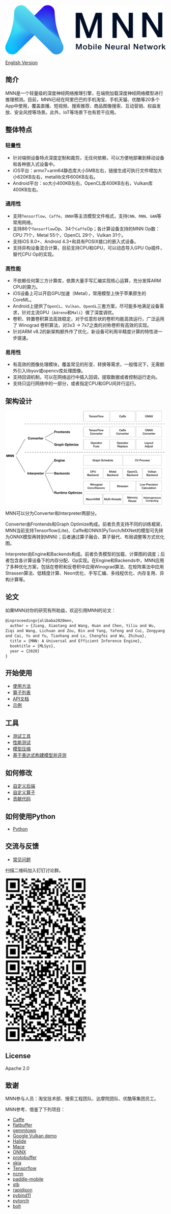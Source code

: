 ![MNN](doc/banner.png)

[English Version](README.md)

## 简介
MNN是一个轻量级的深度神经网络推理引擎，在端侧加载深度神经网络模型进行推理预测。目前，MNN已经在阿里巴巴的手机淘宝、手机天猫、优酷等20多个App中使用，覆盖直播、短视频、搜索推荐、商品图像搜索、互动营销、权益发放、安全风控等场景。此外，IoT等场景下也有若干应用。

## 整体特点
### 轻量性
- 针对端侧设备特点深度定制和裁剪，无任何依赖，可以方便地部署到移动设备和各种嵌入式设备中。
- iOS平台：armv7+arm64静态库大小5MB左右，链接生成可执行文件增加大小620KB左右，metallib文件600KB左右。
- Android平台：so大小400KB左右，OpenCL库400KB左右，Vulkan库400KB左右。

### 通用性
- 支持`Tensorflow`、`Caffe`、`ONNX`等主流模型文件格式，支持`CNN`、`RNN`、`GAN`等常用网络。
- 支持86个`Tensorflow`Op、34个`Caffe`Op；各计算设备支持的MNN Op数：CPU 71个，Metal 55个，OpenCL 29个，Vulkan 31个。
- 支持iOS 8.0+、Android 4.3+和具有POSIX接口的嵌入式设备。
- 支持异构设备混合计算，目前支持CPU和GPU，可以动态导入GPU Op插件，替代CPU Op的实现。

### 高性能
- 不依赖任何第三方计算库，依靠大量手写汇编实现核心运算，充分发挥ARM CPU的算力。
- iOS设备上可以开启GPU加速（Metal），常用模型上快于苹果原生的CoreML。
- Android上提供了`OpenCL`、`Vulkan`、`OpenGL`三套方案，尽可能多地满足设备需求，针对主流GPU（`Adreno`和`Mali`）做了深度调优。
- 卷积、转置卷积算法高效稳定，对于任意形状的卷积均能高效运行，广泛运用了 Winograd 卷积算法，对3x3 -> 7x7之类的对称卷积有高效的实现。
- 针对ARM v8.2的新架构额外作了优化，新设备可利用半精度计算的特性进一步提速。

### 易用性
- 有高效的图像处理模块，覆盖常见的形变、转换等需求，一般情况下，无需额外引入libyuv或opencv库处理图像。
- 支持回调机制，可以在网络运行中插入回调，提取数据或者控制运行走向。
- 支持只运行网络中的一部分，或者指定CPU和GPU间并行运行。

## 架构设计
![architecture](doc/architecture.png)

MNN可以分为Converter和Interpreter两部分。

Converter由Frontends和Graph Optimize构成。前者负责支持不同的训练框架，MNN当前支持Tensorflow(Lite)、Caffe和ONNX(PyTorch/MXNet的模型可先转为ONNX模型再转到MNN)；后者通过算子融合、算子替代、布局调整等方式优化图。

Interpreter由Engine和Backends构成。前者负责模型的加载、计算图的调度；后者包含各计算设备下的内存分配、Op实现。在Engine和Backends中，MNN应用了多种优化方案，包括在卷积和反卷积中应用Winograd算法、在矩阵乘法中应用Strassen算法、低精度计算、Neon优化、手写汇编、多线程优化、内存复用、异构计算等。

## 论文
如果MNN对你的研究有所助益，欢迎引用MNN的论文：

    @inproceedings{alibaba2020mnn,
      author = {Jiang, Xiaotang and Wang, Huan and Chen, Yiliu and Wu, Ziqi and Wang, Lichuan and Zou, Bin and Yang, Yafeng and Cui, Zongyang and Cai, Yu and Yu, Tianhang and Lv, Chengfei and Wu, Zhihua},
      title = {MNN: A Universal and Efficient Inference Engine},
      booktitle = {MLSys},
      year = {2020}
    }


## 开始使用
- [使用方法](https://www.yuque.com/mnn/cn/usage)
- [算子列表](https://www.yuque.com/mnn/en/ops)
- [API文档](doc/API/API_index.html)
- [示例](https://www.yuque.com/mnn/cn/demo_zoo)

## 工具
- [测试工具](https://www.yuque.com/mnn/cn/tool_test)
- [性能测试](https://www.yuque.com/mnn/cn/tool_benchmark)
- [模型压缩](https://www.yuque.com/mnn/cn/tool_quantize)
- [基于表达式构建模型并评测](benchmark/Readme_CN.md)

## 如何修改
- [自定义后端](https://www.yuque.com/mnn/cn/customize_backend)
- [自定义算子](https://www.yuque.com/mnn/cn/customize_op)
- [贡献代码](https://www.yuque.com/mnn/cn/contribute)

## 如何使用Python
- [Python](https://www.yuque.com/mnn/cn/usage_in_python)

##  交流与反馈
- [常见问题](https://www.yuque.com/mnn/en/faq)

扫描二维码加入钉钉讨论群。

<img src="doc/DingTalkQR1.png" height="256"/>
<img src="doc/DingTalkQR2.png" height="256"/>

## License
Apache 2.0

## 致谢
MNN参与人员：淘宝技术部、搜索工程团队、达摩院团队、优酷等集团员工。

MNN参考、借鉴了下列项目：
- [Caffe](https://github.com/BVLC/caffe)
- [flatbuffer](https://github.com/google/flatbuffers)
- [gemmlowp](https://github.com/google/gemmlowp)
- [Google Vulkan demo](http://www.github.com/googlesamples/android-vulkan-tutorials) 
- [Halide](https://github.com/halide/Halide)
- [Mace](https://github.com/XiaoMi/mace)
- [ONNX](https://github.com/onnx/onnx)
- [protobuffer](https://github.com/protocolbuffers/protobuf)
- [skia](https://github.com/google/skia)
- [Tensorflow](https://github.com/tensorflow/tensorflow)
- [ncnn](https://github.com/Tencent/ncnn)
- [paddle-mobile](https://github.com/PaddlePaddle/paddle-mobile)
- [stb](https://github.com/nothings/stb)
- [rapidjson](https://github.com/Tencent/rapidjson)
- [pybind11](https://github.com/pybind/pybind11)
- [pytorch](https://github.com/pytorch/pytorch)
- [bolt](https://github.com/huawei-noah/bolt)
